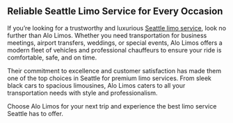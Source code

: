 <h2>Reliable Seattle Limo Service for Every Occasion</h2>

<p>
  If you’re looking for a trustworthy and luxurious 
  <a href="https://www.alolimos.com/" target="_blank" rel="noopener noreferrer">Seattle limo service</a>, look no further than Alo Limos. Whether you need transportation for business meetings, airport transfers, weddings, or special events, Alo Limos offers a modern fleet of vehicles and professional chauffeurs to ensure your ride is comfortable, safe, and on time.
</p>

<p>
  Their commitment to excellence and customer satisfaction has made them one of the top choices in Seattle for premium limo services. From sleek black cars to spacious limousines, Alo Limos caters to all your transportation needs with style and professionalism.
</p>

<p>
  Choose Alo Limos for your next trip and experience the best limo service Seattle has to offer.
</p>
